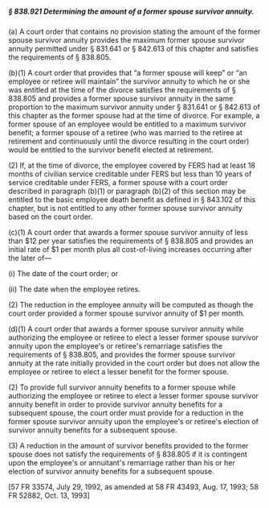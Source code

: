 ##### § 838.921 Determining the amount of a former spouse survivor annuity. #####

(a) A court order that contains no provision stating the amount of the former spouse survivor annuity provides the maximum former spouse survivor annuity permitted under § 831.641 or § 842.613 of this chapter and satisfies the requirements of § 838.805.

(b)(1) A court order that provides that “a former spouse will keep” or “an employee or retiree will maintain” the survivor annuity to which he or she was entitled at the time of the divorce satisfies the requirements of § 838.805 and provides a former spouse survivor annuity in the same proportion to the maximum survivor annuity under § 831.641 or § 842.613 of this chapter as the former spouse had at the time of divorce. For example, a former spouse of an employee would be entitled to a maximum survivor benefit; a former spouse of a retiree (who was married to the retiree at retirement and continuously until the divorce resulting in the court order) would be entitled to the survivor benefit elected at retirement.

(2) If, at the time of divorce, the employee covered by FERS had at least 18 months of civilian service creditable under FERS but less than 10 years of service creditable under FERS, a former spouse with a court order described in paragraph (b)(1) or paragraph (b)(2) of this section may be entitled to the basic employee death benefit as defined in § 843.102 of this chapter, but is not entitled to any other former spouse survivor annuity based on the court order.

(c)(1) A court order that awards a former spouse survivor annuity of less than $12 per year satisfies the requirements of § 838.805 and provides an initial rate of $1 per month plus all cost-of-living increases occurring after the later of—

(i) The date of the court order; or

(ii) The date when the employee retires.

(2) The reduction in the employee annuity will be computed as though the court order provided a former spouse survivor annuity of $1 per month.

(d)(1) A court order that awards a former spouse survivor annuity while authorizing the employee or retiree to elect a lesser former spouse survivor annuity upon the employee's or retiree's remarriage satisfies the requirements of § 838.805, and provides the former spouse survivor annuity at the rate initially provided in the court order but does not allow the employee or retiree to elect a lesser benefit for the former spouse.

(2) To provide full survivor annuity benefits to a former spouse while authorizing the employee or retiree to elect a lesser former spouse survivor annuity benefit in order to provide survivor annuity benefits for a subsequent spouse, the court order must provide for a reduction in the former spouse survivor annuity upon the employee's or retiree's election of survivor annuity benefits for a subsequent spouse.

(3) A reduction in the amount of survivor benefits provided to the former spouse does not satisfy the requirements of § 838.805 if it is contingent upon the employee's or annuitant's remarriage rather than his or her election of survivor annuity benefits for a subsequent spouse.

[57 FR 33574, July 29, 1992, as amended at 58 FR 43493, Aug. 17, 1993; 58 FR 52882, Oct. 13, 1993]